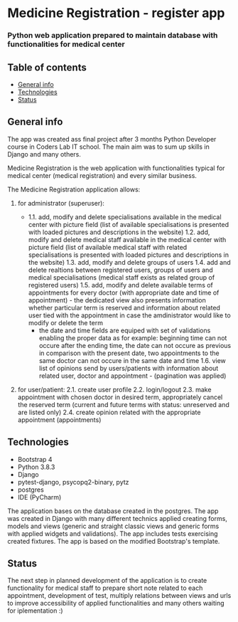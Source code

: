 # Medicine Registration - register app

### Python web application prepared to maintain database with functionalities for medical center

## Table of contents

* [General info](#general-info)
* [Technologies](#technologies)
* [Status](#status)

## General info

The app was created ass final project after 3 months Python Developer course in Coders Lab IT school. The main aim was to sum up skills in Django and many others.

Medicine Registration is the web application with functionalities typical for medical center (medical registration) and every similar business.

The Medicine Registration application allows:

1. for administrator (superuser):
    * 1.1. add, modify and delete specialisations available in the medical center with picture field (list of available specialisations is presented with loaded pictures 
        and descriptions in the website)
    1.2. add, modify and delete medical staff available in the medical center with picture field (list of available medical staff with related specialisations is presented 
        with loaded pictures and descriptions in the website)
    1.3. add, modify and delete groups of users
    1.4. add and delete realtions between registered users, groups of users and medical specialisations (medical staff exists as related group of registered users)
    1.5. add, modify and delete available terms of appointments for every doctor (with appropriate date and time of appointment) - the dedicated view also presents information 
         whether particular term is reserved and information about related user tied with the appointment in case the amdinistrator would like to modify or delete the term 
         - the date and time fields are equiped with set of validations enabling the proper data as for example: beginning time can not occure after the ending time, the date 
         can not occure as previous in comparison with the present date, two appointments to the same doctor can not occure in the same date and time
    1.6. view list of opinions send by users/patients with information about related user, doctor and appointment - (pagination was applied)

2. for user/patient:
    2.1. create user profile
    2.2. login/logout
    2.3. make appointment with chosen doctor in desired term, appropriately cancel the reserved term (current and future terms with status: unreserved and are listed only)
    2.4. create opinion related with the appropriate appointment (appointments)


## Technologies

* Bootstrap 4
* Python 3.8.3
* Django
* pytest-django, psycopq2-binary, pytz
* postgres
* IDE (PyCharm)

The application bases on the database created in the postgres. The app was created in Django with many different technics applied creating forms, models and views (generic 
and straight classic views and generic forms with applied widgets and validations). The app includes tests exercising created fixtures. 
The app is based on the modified Bootstrap's template.

## Status

The next step in planned development of the application is to create functionality for medical staff to prepare short note related to each appointment, development of test,
multiply relations between views and urls to improve accessibility of applied functionalities and many others waiting for iplementation :)



